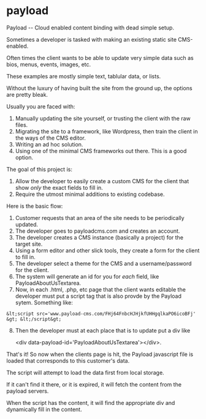 payload
=======

Payload -- Cloud enabled content binding with dead simple setup.

Sometimes a developer is tasked with making an existing static site CMS-enabled.

Often times the client wants to be able to update very simple data such as bios, menus, events, images, etc.

These examples are mostly simple text, tablular data, or lists.

Without the luxury of having built the site from the ground up, the options are pretty bleak.

Usually you are faced with:

  1. Manually updating the site yourself, or trusting the client with the raw files.
  2. Migrating the site to a framework, like Wordpress, then train the client in the ways of the CMS editor.
  3. Writing an ad hoc solution.
  4. Using one of the minimal CMS frameworks out there.  This is a good option.

The goal of this project is:

  1. Allow the developer to easily create a custom CMS for the client that show *only* the exact fields to fill in.
  2. Require the utmost minimal additions to existing codebase.

Here is the basic flow:

  1. Customer requests that an area of the site needs to be periodically updated.
  2. The developer goes to payloadcms.com and creates an account.
  3. The developer creates a CMS instance (basically a project) for the target site.
  4. Using a form editor and other slick tools, they create a form for the client to fill in.
  5. The developer select a theme for the CMS and a username/password for the client.
  6. The system will generate an id for you for *each* field, like PayloadAboutUsTextarea.
  7. Now, in each .html, .php, etc page that the client wants editable the developer must put a script tag that is also provde by the Payload sytem. Something like:

    &lt;script src='www.payload-cms.com/FHj64FnbcHJHjkfUHHgqlkaPO6icoBFj' &gt; &lt;/script&gt;

  8. Then the developer must at each place that is to update put a div like
  
     &lt;div data-payload-id='PayloadAboutUsTextarea'&gt;&lt;/div&gt;.

That's it! So now when the clients page is hit, the Payload javascript file is loaded that corresponds to this customer's data.

The script will attempt to load the data first from local storage.

If it can't find it there, or it is expired, it will fetch the content from the payload servers.

When the script has the content, it will find the appropriate div and dynamically fill in the content.





